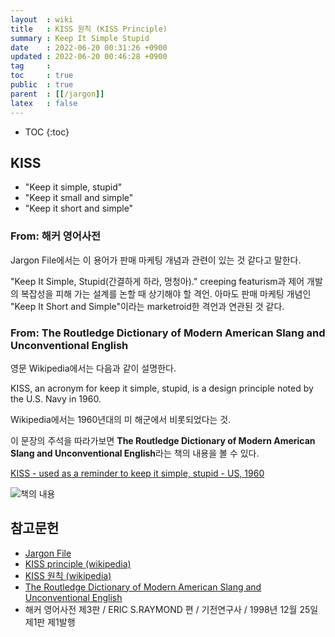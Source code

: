 ```yaml
---
layout  : wiki
title   : KISS 원칙 (KISS Principle)
summary : Keep It Simple Stupid
date    : 2022-06-20 00:31:26 +0900
updated : 2022-06-20 00:46:28 +0900
tag     : 
toc     : true
public  : true
parent  : [[/jargon]]
latex   : false
---
```

* TOC
{:toc}

## KISS

- "Keep it simple, stupid"
- "Keep it small and simple"
- "Keep it short and simple"

### From: 해커 영어사전

Jargon File에서는 이 용어가 판매 마케팅 개념과 관련이 있는 것 같다고 말한다.

>
"Keep It Simple, Stupid(간결하게 하라, 멍청아)."
creeping featurism과 제어 개발의 복잡성을 피해 가는 설계를 논할 때 상기해야 할 격언.
아마도 판매 마케팅 개념인 "Keep It Short and Simple"이라는 marketroid한 격언과 연관된 것 같다.

### From: The Routledge Dictionary of Modern American Slang and Unconventional English

영문 Wikipedia에서는 다음과 같이 설명한다.

>
KISS, an acronym for keep it simple, stupid, is a design principle noted by the U.S. Navy in 1960.

Wikipedia에서는 1960년대의 미 해군에서 비롯되었다는 것.

이 문장의 주석을 따라가보면 **The Routledge Dictionary of Modern American Slang and Unconventional English**라는 책의 내용을 볼 수 있다.

[KISS - used as a reminder to keep it simple, stupid - US, 1960]( https://books.google.co.kr/books?id=5F-YNZRv-VMC&pg=PA595&redir_esc=y#v=onepage&q&f=false )

![책의 내용]( ./modern-american-slang.jpg )

## 참고문헌

- [Jargon File](http://catb.org/jargon/html/K/KISS-Principle.html )
- [KISS principle (wikipedia)]( https://en.wikipedia.org/wiki/KISS_principle )
- [KISS 원칙 (wikipedia)]( https://ko.wikipedia.org/wiki/KISS_%EC%9B%90%EC%B9%99 )
- [The Routledge Dictionary of Modern American Slang and Unconventional English]( https://books.google.co.kr/books?id=5F-YNZRv-VMC&pg=PA595&redir_esc=y#v=onepage&q&f=false )
- 해커 영어사전 제3판 / ERIC S.RAYMOND 편 / 기전연구사 / 1998년 12월 25일 제1판 제1발행

